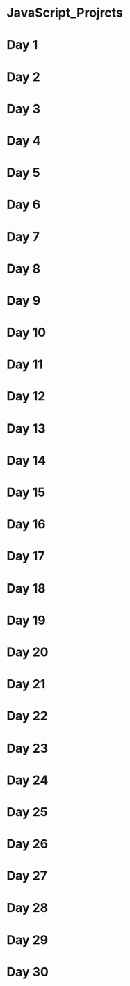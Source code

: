 # JavaScript_Projrcts
<h1>Day 1</h1>
<h1>Day 2</h1>
<h1>Day 3</h1>
<h1>Day 4</h1>
<h1>Day 5</h1>
<h1>Day 6</h1>
<h1>Day 7</h1>
<h1>Day 8</h1>
<h1>Day 9</h1>
<h1>Day 10</h1>
<h1>Day 11</h1>
<h1>Day 12</h1>
<h1>Day 13</h1>
<h1>Day 14</h1>
<h1>Day 15</h1>
<h1>Day 16</h1>
<h1>Day 17</h1>
<h1>Day 18</h1>
<h1>Day 19</h1>
<h1>Day 20</h1>
<h1>Day 21</h1>
<h1>Day 22</h1>
<h1>Day 23</h1>
<h1>Day 24</h1>
<h1>Day 25</h1>
<h1>Day 26</h1>
<h1>Day 27</h1>
<h1>Day 28</h1>
<h1>Day 29</h1>
<h1>Day 30</h1>
